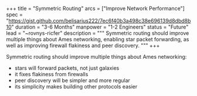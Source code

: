 +++
title = "Symmetric Routing"
arcs = ["Improve Network Performance"]
spec = "https://gist.github.com/belisarius222/7ec6f40b3a498c38e696139d8dbd8b10"
duration = "3-6 Months"
manpower = "1-2 Engineers"
status = "Future"
lead = "~rovnys-ricfer"
description = """
Symmetric routing should improve multiple things about Ames networking, enabling star packet forwarding, as well as improving firewall flakiness and peer discovery.
"""
+++

Symmetric routing should improve multiple things about Ames networking:
- stars will forward packets, not just galaxies
- it fixes flakiness from firewalls
- peer discovery will be simpler and more regular
- its simplicity makes building other protocols easier